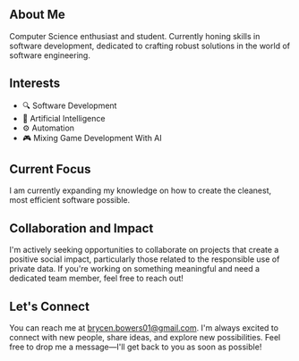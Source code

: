 ## About Me

Computer Science enthusiast and student. Currently honing skills in software development, dedicated to crafting robust solutions in the world of software engineering.

## Interests

- 🔍 Software Development
- 🧠 Artificial Intelligence
- ⚙  Automation
- 🎮 Mixing Game Development With AI

## Current Focus

I am currently expanding my knowledge on how to create the cleanest, most efficient software possible.

## Collaboration and Impact

I'm actively seeking opportunities to collaborate on projects that create a positive social impact, particularly those related to the responsible use of private data. If you're working on something meaningful and need a dedicated team member, feel free to reach out!

## Let's Connect

You can reach me at brycen.bowers01@gmail.com. I'm always excited to connect with new people, share ideas, and explore new possibilities. Feel free to drop me a message—I'll get back to you as soon as possible!

<!---
BrycenAB/BrycenAB is a ✨ special ✨ repository because its `README.md` (this file) appears on your GitHub profile.
You can click the Preview link to take a look at your changes.
--->
